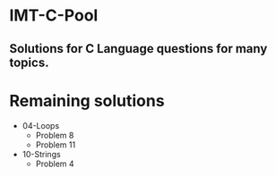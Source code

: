 # IMT-C-Pool
## Solutions for C Language questions for many topics.

# Remaining solutions
* 04-Loops
  * Problem 8
  * Problem 11
* 10-Strings
  * Problem 4

